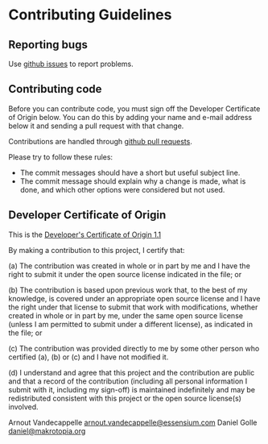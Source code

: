 # Contributing Guidelines

## Reporting bugs

Use [github issues](https://github.com/prplfoundation/prplMesh-openwrt/issues) to report problems.

## Contributing code

Before you can contribute code, you must sign off the Developer Certificate of Origin below. You can do this by adding your name
and e-mail address below it and sending a pull request with that change.

Contributions are handled through [github pull requests](https://guides.github.com/activities/hello-world/#pr).

Please try to follow these rules:
* The commit messages should have a short but useful subject line.
* The commit message should explain why a change is made, what is done, and which other options were considered but not used.

## Developer Certificate of Origin

This is the [Developer's Certificate of Origin 1.1](https://developercertificate.org/)

By making a contribution to this project, I certify that:

(a) 	The contribution was created in whole or in part by me and I have the right to submit it under the open source license indicated in the file; or

(b) 	The contribution is based upon previous work that, to the best of my knowledge, is covered under an appropriate open source license and I have the right under that license to submit that work with modifications, whether created in whole or in part by me, under the same open source license (unless I am permitted to submit under a different license), as indicated in the file; or

(c) 	The contribution was provided directly to me by some other person who certified (a), (b) or (c) and I have not modified it.

(d) 	I understand and agree that this project and the contribution are public and that a record of the contribution (including all personal information I submit with it, including my sign-off) is maintained indefinitely and may be redistributed consistent with this project or the open source license(s) involved.

Arnout Vandecappelle <arnout.vandecappelle@essensium.com>
Daniel Golle <daniel@makrotopia.org>
